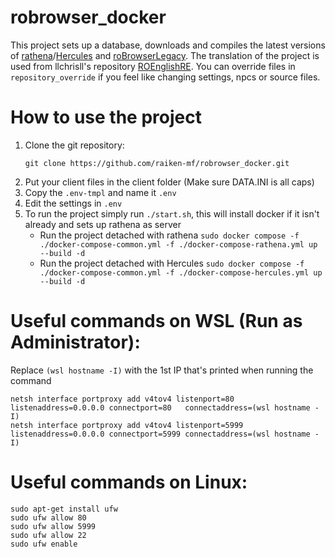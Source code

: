 # robrowser_docker
This project sets up a database, downloads and compiles the latest versions of [rathena](https://github.com/rathena/rathena)/[Hercules](https://github.com/HerculesWS/Hercules) and [roBrowserLegacy](https://github.com/MrAntares/roBrowserLegacy).
The translation of the project is used from llchrisll's repository [ROEnglishRE](https://github.com/llchrisll/ROenglishRE).
You can override files in `repository_override` if you feel like changing settings, npcs or source files.

# How to use the project
1. Clone the git repository:
   ```
   git clone https://github.com/raiken-mf/robrowser_docker.git
   ```
2. Put your client files in the client folder (Make sure DATA.INI is all caps)
3. Copy the `.env-tmpl` and name it `.env`
4. Edit the settings in `.env`
5. To run the project simply run `./start.sh`, this will install docker if it isn't already and sets up rathena as server
   - Run the project detached with rathena
     ```sudo docker compose -f ./docker-compose-common.yml -f ./docker-compose-rathena.yml up --build -d```
   - Run the project detached with Hercules
     ```sudo docker compose -f ./docker-compose-common.yml -f ./docker-compose-hercules.yml up --build -d```

# Useful commands on WSL (Run as Administrator):
Replace `(wsl hostname -I)` with the 1st IP that's printed when running the command
```
netsh interface portproxy add v4tov4 listenport=80   listenaddress=0.0.0.0 connectport=80   connectaddress=(wsl hostname -I)
netsh interface portproxy add v4tov4 listenport=5999 listenaddress=0.0.0.0 connectport=5999 connectaddress=(wsl hostname -I)
```

# Useful commands on Linux:
```
sudo apt-get install ufw
sudo ufw allow 80
sudo ufw allow 5999
sudo ufw allow 22
sudo ufw enable
```